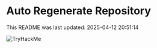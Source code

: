 # Auto Regenerate Repository

This README was last updated: 2025-04-12 20:51:14

 ![TryHackMe](https://tryhackme.com/badge/533634)
